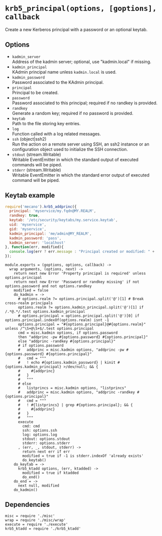
# `krb5_principal(options, [goptions], callback`

Create a new Kerberos principal with a password or an optional keytab.   

## Options

*   `kadmin_server`   
    Address of the kadmin server; optional, use "kadmin.local" if missing.   
*   `kadmin_principal`   
    KAdmin principal name unless `kadmin.local` is used.   
*   `kadmin_password`   
    Password associated to the KAdmin principal.   
*   `principal`   
    Principal to be created.   
*   `password`   
    Password associated to this principal; required if no randkey is
    provided.   
*   `randkey`   
    Generate a random key; required if no password is provided.   
*   `keytab`   
    Path to the file storing key entries.   
*   `log`   
    Function called with a log related messages.   
*   `ssh` (object|ssh2)   
    Run the action on a remote server using SSH, an ssh2 instance or an
    configuration object used to initialize the SSH connection.   
*   `stdout` (stream.Writable)   
    Writable EventEmitter in which the standard output of executed commands will
    be piped.   
*   `stderr` (stream.Writable)   
    Writable EventEmitter in which the standard error output of executed command
    will be piped.   

## Keytab example

```js
require('mecano').krb5_addprinc({
  principal: 'myservice/my.fqdn@MY.REALM',
  randkey: true,
  keytab: '/etc/security/keytabs/my.service.keytab',
  uid: 'myservice',
  gid: 'myservice',
  kadmin_principal: 'me/admin@MY_REALM',
  kadmin_password: 'pass',
  kadmin_server: 'localhost'
}, function(err, modified){
  console.log(err ? err.message : "Principal created or modified: " + !!modified);
});
```

    module.exports = (goptions, options, callback) ->
      wrap arguments, (options, next) ->
        return next new Error 'Property principal is required' unless options.principal
        return next new Error 'Password or randkey missing' if not options.password and not options.randkey
        modified = false
        do_kadmin = ->
          # options.realm ?= options.principal.split('@')[1] # Break cross-realm principals
          options.realm ?= options.kadmin_principal.split('@')[1] if /.*@.*/.test options.kadmin_principal
          # options.principal = options.principal.split('@')[0] if options.principal.indexOf(options.realm) isnt -1
          options.principal = "#{options.principal}@#{options.realm}" unless /^\S+@\S+$/.test options.principal
          cmd = misc.kadmin options, if options.password
          then "addprinc -pw #{options.password} #{options.principal}"
          else "addprinc -randkey #{options.principal}"
          # if options.password
          #   addprinc = misc.kadmin options, "addprinc -pw #{options.password} #{options.principal}"
          #   cmd = """
          #   ! echo #{options.kadmin_password} | kinit #{options.kadmin_principal} >/dev/null; && {
          #     #{addprinc}
          #   }
          #   """
          # else
          #   listprincs = misc.kadmin options, "listprincs"
          #   addprinc = misc.kadmin options, "addprinc -randkey #{options.principal}"
          #   cmd = """
          #   ! #{listprincs} | grep #{options.principal}; && {
          #     #{addprinc}
          #   }
          #   """
          execute
            cmd: cmd
            ssh: options.ssh
            log: options.log
            stdout: options.stdout
            stderr: options.stderr
          , (err, _, stdout, stderr) ->
            return next err if err
            modified = true if -1 is stderr.indexOf 'already exists'
            do_keytab()
        do_keytab = ->
          krb5_ktadd options, (err, ktadded) ->
            modified = true if ktadded
            do_end()
        do_end = ->
          next null, modified
        do_kadmin()

## Dependencies

    misc = require './misc'
    wrap = require './misc/wrap'
    execute = require './execute'
    krb5_ktadd = require './krb5_ktadd'

